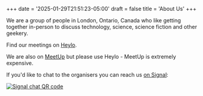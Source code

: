 +++
date = '2025-01-29T21:51:23-05:00'
draft = false
title = 'About Us'
+++

We are a group of people in London, Ontario, Canada who like getting together in-person to discuss technology,
science, science fiction and other geekery.

Find our meetings on [Heylo](https://www.heylo.com/g/61c6e325-35e1-41ee-a970-7c2a8515d09c).

We are also on [MeetUp](https://www.meetup.com/meetup-group-qjtmzzev/) but please use Heylo - MeetUp is extremely expensive.

If you'd like to chat to the organisers you can reach us [on Signal](https://signal.group/#CjQKIHBV7vSNcueB7cmzdnwrqtvFmKHX8vZGST2LvQoD-H_aEhBozssPBuH-j5SSGFx31FIp):

[![Signal chat QR code](/images/chat.png)](https://signal.group/#CjQKIHBV7vSNcueB7cmzdnwrqtvFmKHX8vZGST2LvQoD-H_aEhBozssPBuH-j5SSGFx31FIp)
